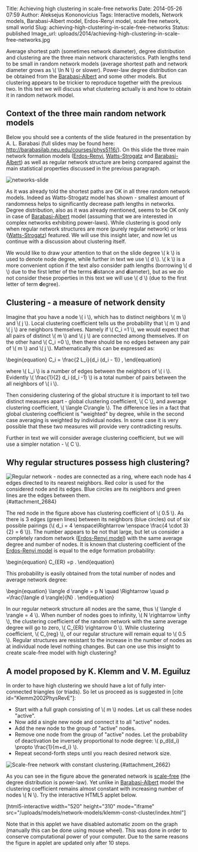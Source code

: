 Title: Achieving high clustering in scale-free networks
Date: 2014-05-26 07:59
Author: Aleksejus Kononovicius
Tags: Interactive models, Network models, Barabasi-Albert model, Erdos-Renyi model, scale free network, small world
Slug: achieving-high-clustering-in-scale-free-networks
Status: published
Image_url: uploads/2014/achieving-high-clustering-in-scale-free-networks.jpg

Average
shortest path (sometimes network diameter), degree distribution and
clustering are the three main network characteristics. Path lengths tend
to be small in random network models (average shortest path and network
diameter grows as \\\(  \ln N \\\) or slower). Power-law degree
distribution can be obtained from the
[Barabasi-Albert]({filename}/articles/2013/barabasi-albert-model.md)
and some other models. But clustering appears to be trickier to
reproduce together with the previous two. In this text we will discuss
what clustering actually is and how to obtain it in random network
model.<!--more-->

Context of the three main random network models
-----------------------------------------------

Below you should see a contents of the slide featured in the
presentation by A. L. Barabasi (full slides may be found here:
<http://barabasilab.neu.edu/courses/phys5116/>). On this slide the three
main network formation models
([Erdos-Renyi]({filename}/articles/2013/erdos-renyi-model.md),
[Watts-Strogatz]({filename}/articles/2013/watts-strogatz-model.md)
and
[Barabasi-Albert]({filename}/articles/2013/barabasi-albert-model.md))
as well as regular network structure are being compared against the main
statistical properties discussed in the previous paragraph.

![networks-slide]({static}/uploads/2014/constant-clustering-networks-slide.jpg)

As it was already told the shortest paths are OK in all three random
network models. Indeed as Watts-Strogatz model has shown - smallest
amount of randomness helps to significantly decrease path lengths in
networks. Degree distribution, also as it was already mentioned, seems
to be OK only in case of
[Barabasi-Albert]({filename}/articles/2013/barabasi-albert-model.md)
model (assuming that we are interested in complex networks exhibiting
power-laws). While clustering is good only when regular network
structures are more (purely regular network) or less
([Watts-Strogatz]({filename}/articles/2013/watts-strogatz-model.md))
featured. We will use this insight later, and now let us continue with a
discussion about clustering itself.

We would like to draw your attention to that on the slide degree \\\( k \\\) is used to denote node degree, while further in text we use \\\( d \\\). \\\(  k \\\) is a more convenient option if the text also consider
path lengths (borrowing \\\(  d \\\) due to the first letter of the terms
**d**istance and **d**iameter), but as we do not consider these
properties in this text we will use \\\(  d \\\) (due to the first letter
of term **d**egree).

Clustering - a measure of network density
-----------------------------------------

Imagine that you have a node \\\(  i \\\), which has to distinct
neighbors \\\(  m \\\) and \\\(  j \\\). Local clustering coefficient
tells us the probability that \\\(  m \\\) and \\\(  j \\\) are neighbors
themselves. Namely if \\\(  C\_i =1 \\\), we would expect that all pairs
of distinct \\\(  m \\\) and \\\(  j \\\) are connected among themselves.
If on the other hand \\\(  C\_i =0 \\\), then there should be no edges
between any pair of \\\(  m \\\) and \\\(  j \\\). Mathematically this can
be expressed as:

\begin{equation}
 C\_i = \frac{2 L\_i}{d\_i (d\_i - 1)} , 
\end{equation}

where \\\(  L\_i \\\) is a number of edges between the neighbors of
\\\(  i \\\). Evidently \\\(  \frac{1}{2} d\_i (d\_i -1) \\\) is a total
number of pairs between the all neighbors of \\\(  i \\\).

Then considering clustering of the global structure it is important to
tell two distinct measures apart - global clustering coefficient,
\\\(  C \\\), and average clustering coefficient, \\\(  \langle C\rangle \\\). The difference lies in a fact that global clustering
coefficient is "weighted" by degree, while in the second case averaging
is weighted by individual nodes. In some case it is very possible that
these two measures will provide very contradicting results.

Further in text we will consider average clustering coefficient, but we
will use a simpler notation - \\\(  C \\\).

Why regular structures possess high clustering?
-----------------------------------------------

![Regular network - nodes are connected as a ring, where each node has 4
edges directed to its nearest neighbors. Red color is used for the
considered node and its edges. Blue circles are its neighbors and green
lines are the edges between
them.]({static}/uploads/2014/constant-clustering-circle.png "Regular
network - nodes are connected as a ring, where each node has 4 edges
directed to its nearest neighbors. Red color is used for the considered node
and its edges.  Blue circles are its neighbors and green lines are the edges
between them."){#attachment_2684} 

The red node in the figure above has clustering coefficient of \\\( 0.5 \\\). As there is 3 edges (green lines) between its neighbors (blue
circles) out of six possible pairings (\\\(  d\_i = 4 \enspace\Rightarrow \enspace \frac{4 \cdot 3}{2} = 6 \\\)). The number appears
to be not that large, but let us consider a completely random network
([Erdos-Renyi
model]({filename}/articles/2013/erdos-renyi-model.md))
with the same average degree and number of nodes. It is known that
clustering coefficient of the [Erdos-Renyi
model]({filename}/articles/2013/erdos-renyi-model.md)
is equal to the edge formation probability:

\begin{equation}
 C\_{ER} =p . 
\end{equation}

This probability is easily obtained from the total number of nodes and
average network degree:

\begin{equation}
 \langle d \rangle = p N \quad \Rightarrow \quad p =\frac{\langle d \rangle}{N} . 
\end{equation}

In our regular network structure all nodes are the same, thus \\\( \langle d \rangle = 4  \\\). When number of nodes goes to infinity,
\\\(  N \rightarrow \infty \\\), the clustering coefficient of the
random network with the same average degree will go to zero, \\\( C\_{ER} \rightarrow 0 \\\). While clustering coefficient, \\\(  C\_{reg} \\\), of our regular structure will remain equal to \\\(  0.5 \\\). Regular
structures are resistant to the increase in the number of nodes as at
individual node level nothing changes. But can one use this insight to
create scale-free model with high clustering?

A model proposed by K. Klemm and V. M. Eguiluz
----------------------------------------------

In order to have high clustering we should have a lot of fully
inter-connected triangles (or triads). So let us proceed as is suggested
in \[cite id="Klemm2002PhysRevE"\]:

-   Start with a full graph consisting of \\\(  m \\\) nodes. Let us call
    these nodes "active".
-   Now add a single new node and connect it to all "active" nodes.
-   Add the new node to the group of "active" nodes.
-   Remove one node from the group of "active" nodes. Let the
    probability of deactivation be inversely proportional to node
    degree: \\\(  p\_d(d\_i) \propto \frac{1}{m+d\_i} \\\).
-   Repeat second-forth steps until you reach desired network size.

![Scale-free network with constant
clustering.]({static}/uploads/2014/achieving-high-clustering-in-scale-free-networks.jpg
"Scale-free network with constant clustering."){#attachment_2662} 

As you can see in the figure above the generated network is
[scale-free](/tag/scale-free-network/) (the
degree distribution is power-law). Yet unlike in
[Barabasi-Albert]({filename}/articles/2013/barabasi-albert-model.md)
model the clustering coefficient remains almost constant with increasing
number of nodes \\\(  N \\\). Try the interactive HTML5 applet below.

[html5-interactive width="520" height="310" mode="iframe"
src="/uploads/models/network-models/klemm-const-cluster/index.html"]

Note that in this applet we have disabled automatic zoom on the graph
(manually this can be done using mouse wheel). This was done in order to
conserve computational power of your computer. Due to the same reasons
the figure in applet are updated only after 10 steps.
